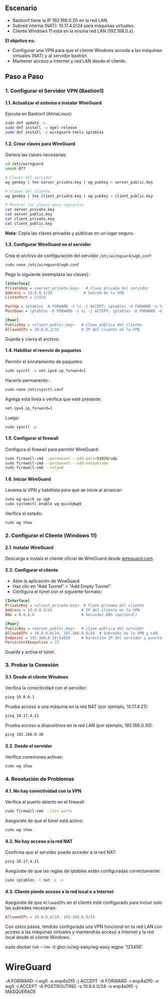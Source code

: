 ## Escenario
- Bastion1 tiene la IP 192.168.0.20 en la red LAN.
- Subred interna (NAT): 10.17.4.0/24 para máquinas virtuales.
- Cliente Windows 11 está en la misma red LAN (192.168.0.x).

**El objetivo es:**
- Configurar una VPN para que el cliente Windows acceda a las máquinas virtuales (NAT) y al servidor bastión.
- Mantener acceso a Internet y red LAN desde el cliente.

## Paso a Paso

### 1. Configurar el Servidor VPN (Bastion1)

#### 1.1. Actualizar el sistema e instalar WireGuard
Ejecuta en Bastion1 (AlmaLinux):

```bash
sudo dnf update -y
sudo dnf install -y epel-release
sudo dnf install -y wireguard-tools iptables
```

#### 1.2. Crear claves para WireGuard
Genera las claves necesarias:

```bash
cd /etc/wireguard
umask 077

# Claves del servidor
wg genkey | tee server_private.key | wg pubkey > server_public.key

# Claves del cliente
wg genkey | tee client_private.key | wg pubkey > client_public.key

# Mostrar las claves para copiarlas
cat server_private.key
cat server_public.key
cat client_private.key
cat client_public.key
```

**Nota:** Copia las claves privadas y públicas en un lugar seguro.

#### 1.3. Configurar WireGuard en el servidor
Crea el archivo de configuración del servidor `/etc/wireguard/wg0.conf`:

```bash
sudo nano /etc/wireguard/wg0.conf
```

Pega lo siguiente (reemplaza las claves):

```ini
[Interface]
PrivateKey = <server_private.key>   # Clave privada del servidor
Address = 10.0.0.1/24              # Subred de la VPN
ListenPort = 51820

PostUp = iptables -A FORWARD -i %i -j ACCEPT; iptables -A FORWARD -o %i -j ACCEPT; iptables -t nat -A POSTROUTING -o eth0 -j MASQUERADE
PostDown = iptables -D FORWARD -i %i -j ACCEPT; iptables -D FORWARD -o %i -j ACCEPT; iptables -t nat -D POSTROUTING -o eth0 -j MASQUERADE

[Peer]
PublicKey = <client_public.key>   # Clave pública del cliente
AllowedIPs = 10.0.0.2/32          # IP del cliente en la VPN
```
Guarda y cierra el archivo.

#### 1.4. Habilitar el reenvío de paquetes
Permitir el enrutamiento de paquetes:

```bash
sudo sysctl -w net.ipv4.ip_forward=1
```

Hacerlo permanente:

```bash
sudo nano /etc/sysctl.conf
```

Agrega esta línea o verifica que esté presente:

```bash
net.ipv4.ip_forward=1
```

Luego:

```bash
sudo sysctl -p
```

#### 1.5. Configurar el firewall
Configura el firewall para permitir WireGuard:

```bash
sudo firewall-cmd --permanent --add-port=51820/udp
sudo firewall-cmd --permanent --add-masquerade
sudo firewall-cmd --reload
```

#### 1.6. Iniciar WireGuard
Levanta la VPN y habilítala para que se inicie al arrancar:

```bash
sudo wg-quick up wg0
sudo systemctl enable wg-quick@wg0
```

Verifica el estado:

```bash
sudo wg show
```

### 2. Configurar el Cliente (Windows 11)

#### 2.1. Instalar WireGuard
Descarga e instala el cliente oficial de WireGuard desde [wireguard.com](https://www.wireguard.com/).

#### 2.2. Configurar el cliente
- Abre la aplicación de WireGuard.
- Haz clic en "Add Tunnel" > "Add Empty Tunnel".
- Configura el túnel con el siguiente formato:

```ini
[Interface]
PrivateKey = <client_private.key>  # Clave privada del cliente
Address = 10.0.0.2/24             # IP del cliente en la VPN
DNS = 8.8.8.8                     # Servidor DNS (opcional)

[Peer]
PublicKey = <server_public.key>   # Clave pública del servidor
AllowedIPs = 10.0.0.0/24, 192.168.0.0/24  # Subredes de la VPN y LAN
Endpoint = 192.168.0.20:51820     # Dirección IP del servidor y puerto
PersistentKeepalive = 25
```

Guarda y activa el túnel.

### 3. Probar la Conexión

#### 3.1. Desde el cliente Windows
Verifica la conectividad con el servidor:

```cmd
ping 10.0.0.1
```

Prueba acceso a una máquina en la red NAT (por ejemplo, 10.17.4.21):

```cmd
ping 10.17.4.21
```

Prueba acceso a dispositivos en la red LAN (por ejemplo, 192.168.0.30):

```cmd
ping 192.168.0.30
```

#### 3.2. Desde el servidor
Verifica conexiones activas:

```bash
sudo wg show
```

### 4. Resolución de Problemas

#### 4.1. No hay conectividad con la VPN
Verifica el puerto abierto en el firewall:

```bash
sudo firewall-cmd --list-ports
```

Asegúrate de que el túnel está activo:

```bash
sudo wg show
```

#### 4.2. No hay acceso a la red NAT
Confirma que el servidor puede acceder a la red NAT:

```bash
ping 10.17.4.21
```

Asegúrate de que las reglas de iptables están configuradas correctamente:

```bash
sudo iptables -t nat -L -v
```

#### 4.3. Cliente pierde acceso a la red local o a Internet
Asegúrate de que `AllowedIPs` en el cliente esté configurado para incluir solo las subredes necesarias:

```ini
AllowedIPs = 10.0.0.0/24, 192.168.0.0/24
```

Con estos pasos, tendrás configurada una VPN funcional en tu red LAN con acceso a las máquinas virtuales y mantendrás acceso a Internet y la red local desde el cliente Windows.




sudo docker run --rm -it ghcr.io/wg-easy/wg-easy wgpw '123456'


# WireGuard
-A FORWARD -i wg0 -o enp4s0f0 -j ACCEPT
-A FORWARD -i enp4s0f0 -o wg0 -j ACCEPT
-A POSTROUTING -s 10.8.0.0/24 -o enp4s0f0 -j MASQUERADE

